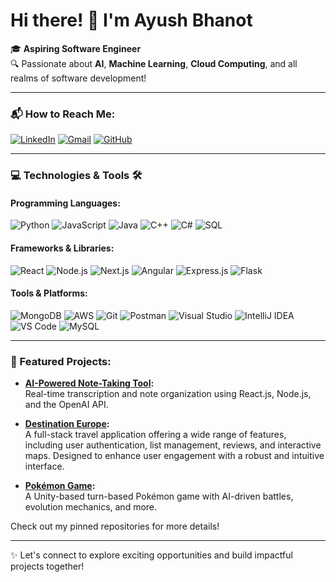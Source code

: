 # Hi there! 👋 I'm Ayush Bhanot

🎓 **Aspiring Software Engineer**  
🔍 Passionate about **AI**, **Machine Learning**, **Cloud Computing**, and all realms of software development!  

---

### 📬 How to Reach Me:
[![LinkedIn](https://img.shields.io/badge/LinkedIn-%230077B5.svg?style=for-the-badge&logo=linkedin&logoColor=white)](https://www.linkedin.com/in/ayush-bhanot/)
[![Gmail](https://img.shields.io/badge/Gmail-D14836?style=for-the-badge&logo=gmail&logoColor=white)](mailto:ayushbhanot@gmail.com)
[![GitHub](https://img.shields.io/badge/GitHub-%2312100E.svg?style=for-the-badge&logo=github&logoColor=white)](https://github.com/ayushbhanot)


---

### 💻 Technologies & Tools 🛠️

#### Programming Languages:
![Python](https://img.shields.io/badge/Python-%2314354C.svg?style=flat&logo=python&logoColor=white)
![JavaScript](https://img.shields.io/badge/JavaScript-%23F7DF1E.svg?style=flat&logo=javascript&logoColor=black)
![Java](https://img.shields.io/badge/Java-%23007396.svg?style=flat&logo=java&logoColor=white)
![C++](https://img.shields.io/badge/C++-%2300599C.svg?style=flat&logo=c%2B%2B&logoColor=white)
![C#](https://img.shields.io/badge/C%23-%23239120.svg?style=flat&logo=csharp&logoColor=white)
![SQL](https://img.shields.io/badge/SQL-%23007ACC.svg?style=flat&logo=sql&logoColor=white)

#### Frameworks & Libraries:
![React](https://img.shields.io/badge/React-%2361DAFB.svg?style=flat&logo=react&logoColor=black)
![Node.js](https://img.shields.io/badge/Node.js-%23339933.svg?style=flat&logo=node.js&logoColor=white)
![Next.js](https://img.shields.io/badge/Next.js-%23000000.svg?style=flat&logo=next.js&logoColor=white)
![Angular](https://img.shields.io/badge/-Angular-DD0031?style=flat-square&logo=angular&logoColor=white)
![Express.js](https://img.shields.io/badge/-Express.js-000000?style=flat-square&logo=express&logoColor=white)
![Flask](https://img.shields.io/badge/-Flask-000000?style=flat-square&logo=flask&logoColor=white)

#### Tools & Platforms:
![MongoDB](https://img.shields.io/badge/MongoDB-%2347A248.svg?style=flat&logo=mongodb&logoColor=white)
![AWS](https://img.shields.io/badge/AWS-%23FF9900.svg?style=flat&logo=amazon-aws&logoColor=white)
![Git](https://img.shields.io/badge/Git-%23F05033.svg?style=flat&logo=git&logoColor=white)
![Postman](https://img.shields.io/badge/Postman-%23FF6C37.svg?style=flat&logo=postman&logoColor=white)
![Visual Studio](https://img.shields.io/badge/Visual%20Studio-%235C2D91.svg?style=flat&logo=visual-studio&logoColor=white)
![IntelliJ IDEA](https://img.shields.io/badge/IntelliJ%20IDEA-%23000000.svg?style=flat&logo=intellij-idea&logoColor=white)
![VS Code](https://img.shields.io/badge/VS%20Code-%23007ACC.svg?style=flat&logo=visual-studio-code&logoColor=white)
![MySQL](https://img.shields.io/badge/-MySQL-4479A1?style=flat-square&logo=mysql&logoColor=white)

---

### 📌 Featured Projects:
  
- **[AI-Powered Note-Taking Tool](https://github.com/ayushbhanot/NoteTakingTool):**  
  Real-time transcription and note organization using React.js, Node.js, and the OpenAI API.

- **[Destination Europe](https://github.com/ayushbhanot/DestinationEurope):**  
  A full-stack travel application offering a wide range of features, including user authentication, list management, reviews, and interactive maps. Designed to enhance user engagement with a robust and intuitive interface.

- **[Pokémon Game](https://github.com/ayushbhanot/UnityPokemonGame):**  
  A Unity-based turn-based Pokémon game with AI-driven battles, evolution mechanics, and more.
  
Check out my pinned repositories for more details!

---

✨ Let's connect to explore exciting opportunities and build impactful projects together!  
